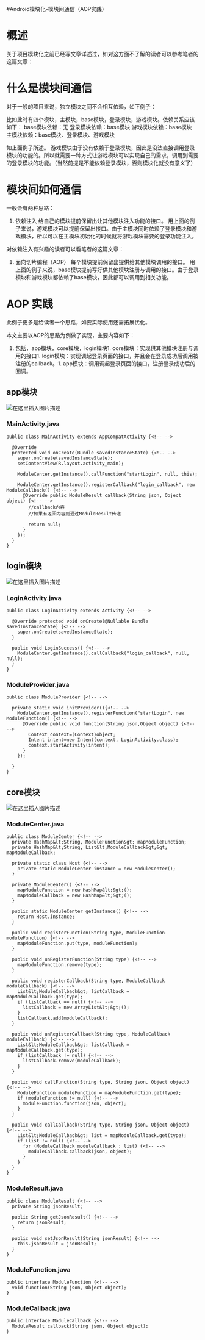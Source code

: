 #Android模块化-模块间通信（AOP实践）
# 概述

关于项目模块化之前已经写文章详述过，如对这方面不了解的读者可以参考笔者的这篇文章： 

# 什么是模块间通信

对于一般的项目来说，独立模块之间不会相互依赖，如下例子：

>  
 比如此时有四个模块，主模块，base模块，登录模块，游戏模块。依赖关系应该如下： base模块依赖：无 登录模块依赖：base模块 游戏模块依赖：base模块 主模块依赖：base模块、登录模块、游戏模块 


如上面例子所述。 游戏模块由于没有依赖于登录模块，因此是没法直接调用登录模块的功能的。所以就需要一种方式让游戏模块可以实现自己的需求，调用到需要的登录模块的功能。（当然前提是不能依赖登录模块，否则模块化就没有意义了）

# 模块间如何通信

一般会有两种思路：
1. 依赖注入 给自己的模块提前保留出让其他模块注入功能的接口。 用上面的例子来说，游戏模块可以提前保留出接口。由于主模块同时依赖了登录模块和游戏模块，所以可以在主模块初始化的时候就将游戏模块需要的登录功能注入。
>  
 对依赖注入有兴趣的读者可以看笔者的这篇文章： 

1. 面向切片编程（AOP） 每个模块提前保留出提供给其他模块调用的接口。 用上面的例子来说，base模块提前写好供其他模块注册与调用的接口。由于登录模块和游戏模块都依赖了base模块，因此都可以调用到相关功能。
# AOP 实践

>  
 此例子更多是给读者一个思路，如要实际使用还需拓展优化。 


本文主要以AOP的思路为例做了实现，主要内容如下：
1. 包括，app模块，core模块，login模块1. core模块：实现供其他模块注册与调用的接口1. login模块：实现调起登录页面的接口，并且会在登录成功后调用被注册的callback。1. app模块：调用调起登录页面的接口，注册登录成功后的回调。
## app模块

<img src="https://raw.githubusercontent.com/Double2hao/xujiajia_blog/main/img/16209909806890.png " alt="在这里插入图片描述">

### MainActivity.java

```
public class MainActivity extends AppCompatActivity {<!-- -->

  @Override
  protected void onCreate(Bundle savedInstanceState) {<!-- -->
    super.onCreate(savedInstanceState);
    setContentView(R.layout.activity_main);

    ModuleCenter.getInstance().callFunction("startLogin", null, this);

    ModuleCenter.getInstance().registerCallback("login_callback", new ModuleCallback() {<!-- -->
      @Override public ModuleResult callback(String json, Object object) {<!-- -->
        //callback内容
        //如果有返回内容则通过ModuleResult传递

        return null;
      }
    });
  }
}

```

## login模块

<img src="https://raw.githubusercontent.com/Double2hao/xujiajia_blog/main/img/16209909807481.png " alt="在这里插入图片描述">

### LoginActivity.java

```
public class LoginActivity extends Activity {<!-- -->

  @Override protected void onCreate(@Nullable Bundle savedInstanceState) {<!-- -->
    super.onCreate(savedInstanceState);
  }

  public void LoginSuccess() {<!-- -->
    ModuleCenter.getInstance().callCallback("login_callback", null, null);
  }
}

```

### ModuleProvider.java

```
public class ModuleProvider {<!-- -->

  private static void initProvider(){<!-- -->
    ModuleCenter.getInstance().registerFunction("startLogin", new ModuleFunction() {<!-- -->
      @Override public void function(String json,Object object) {<!-- -->
        Context context=(Context)object;
        Intent intent=new Intent(context, LoginActivity.class);
        context.startActivity(intent);
      }
    });

  }
}

```

## core模块

<img src="https://raw.githubusercontent.com/Double2hao/xujiajia_blog/main/img/16209909807862.png " alt="在这里插入图片描述">

### ModuleCenter.java

```
public class ModuleCenter {<!-- -->
  private HashMap&lt;String, ModuleFunction&gt; mapModuleFunction;
  private HashMap&lt;String, List&lt;ModuleCallback&gt;&gt; mapModuleCallback;

  private static class Host {<!-- -->
    private static ModuleCenter instance = new ModuleCenter();
  }

  private ModuleCenter() {<!-- -->
    mapModuleFunction = new HashMap&lt;&gt;();
    mapModuleCallback = new HashMap&lt;&gt;();
  }

  public static ModuleCenter getInstance() {<!-- -->
    return Host.instance;
  }

  public void registerFunction(String type, ModuleFunction moduleFunction) {<!-- -->
    mapModuleFunction.put(type, moduleFunction);
  }

  public void unRegisterFunction(String type) {<!-- -->
    mapModuleFunction.remove(type);
  }

  public void registerCallback(String type, ModuleCallback moduleCallback) {<!-- -->
    List&lt;ModuleCallback&gt; listCallback = mapModuleCallback.get(type);
    if (listCallback == null) {<!-- -->
      listCallback = new ArrayList&lt;&gt;();
    }
    listCallback.add(moduleCallback);
  }

  public void unRegisterCallback(String type, ModuleCallback moduleCallback) {<!-- -->
    List&lt;ModuleCallback&gt; listCallback = mapModuleCallback.get(type);
    if (listCallback != null) {<!-- -->
      listCallback.remove(moduleCallback);
    }
  }

  public void callFunction(String type, String json, Object object) {<!-- -->
    ModuleFunction moduleFunction = mapModuleFunction.get(type);
    if (moduleFunction != null) {<!-- -->
      moduleFunction.function(json, object);
    }
  }

  public void callCallback(String type, String json, Object object) {<!-- -->
    List&lt;ModuleCallback&gt; list = mapModuleCallback.get(type);
    if (list != null) {<!-- -->
      for (ModuleCallback moduleCallback : list) {<!-- -->
        moduleCallback.callback(json, object);
      }
    }
  }
}

```

### ModuleResult.java

```
public class ModuleResult {<!-- -->
  private String jsonResult;

  public String getJsonResult() {<!-- -->
    return jsonResult;
  }

  public void setJsonResult(String jsonResult) {<!-- -->
    this.jsonResult = jsonResult;
  }
}

```

### ModuleFunction.java

```
public interface ModuleFunction {<!-- -->
  void function(String json, Object object);
}

```

### ModuleCallback.java

```
public interface ModuleCallback {<!-- -->
  ModuleResult callback(String json, Object object);
}

```